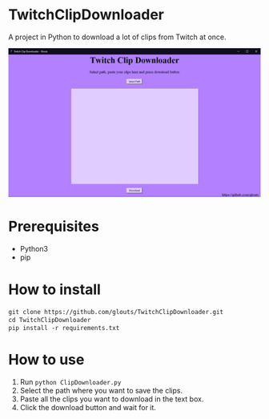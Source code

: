 # TwitchClipDownloader

 A project in Python to download a lot of clips from Twitch at once.
 
 ![alt text](Preview.jpg)

# Prerequisites
* Python3
* pip

# How to install

```
git clone https://github.com/glouts/TwitchClipDownloader.git
cd TwitchClipDownloader
pip install -r requirements.txt
```


# How to use

1. Run `python ClipDownloader.py`
2. Select the path where you want to save the clips.
3. Paste all the clips you want to download in the text box.
4. Click the download button and wait for it.
